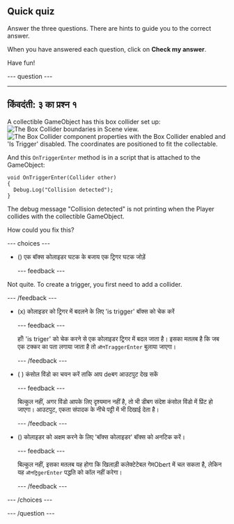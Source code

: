 ## Quick quiz

Answer the three questions. There are hints to guide you to the correct answer.

When you have answered each question, click on **Check my answer**.

Have fun!

--- question ---

---
किंवदंती: ३ का प्रश्न १
---

A collectible GameObject has this box collider set up: ![The Box Collider boundaries in Scene view.](images/star-collider.png) ![The Box Collider component properties with the Box Collider enabled and 'Is Trigger' disabled. The coordinates are positioned to fit the collectable.](images/inspector-collider.png)

And this `OnTriggerEnter` method is in a script that is attached to the GameObject:

```
void OnTriggerEnter(Collider other)
{
  Debug.Log("Collision detected");
}
```

The debug message "Collision detected" is not printing when the Player collides with the collectible GameObject.

How could you fix this?

--- choices ---

- () एक बॉक्स कोलाइडर घटक के बजाय एक ट्रिगर घटक जोड़ें

  --- feedback ---

Not quite. To create a trigger, you first need to add a collider.

  --- /feedback ---

- (x) कोलाइडर को ट्रिगर में बदलने के लिए 'is trigger' बॉक्स को चेक करें

  --- feedback ---

  हाँ! 'is triger' को चेक करने से एक कोलाइडर ट्रिगर में बदल जाता है। इसका मतलब है कि जब एक टक्कर का पता लगाया जाता है तो `ऑनTraggerEnter` बुलाया जाएगा।

  --- /feedback ---

- ( ) कंसोल विंडो का चयन करें ताकि आप deबग आउटपुट देख सकें

  --- feedback ---

  बिल्कुल नहीं, अगर विंडो आपके लिए दृश्यमान नहीं है, तो भी डीबग संदेश कंसोल विंडो में प्रिंट हो जाएगा। आउटपुट, एकता संपादक के नीचे पट्टी में भी दिखाई देता है।

  --- /feedback ---

- () कोलाइडर को अक्षम करने के लिए 'बॉक्स कोलाइडर' बॉक्स को अनटिक करें।

  --- feedback ---

  बिल्कुल नहीं, इसका मतलब यह होगा कि खिलाड़ी कलेक्टेटेबल गेमObert में चल सकता है, लेकिन यह `ऑनट्रिgerEnter` पद्धति को कॉल नहीं करेगा।

  --- /feedback ---

--- /choices ---

--- /question ---
